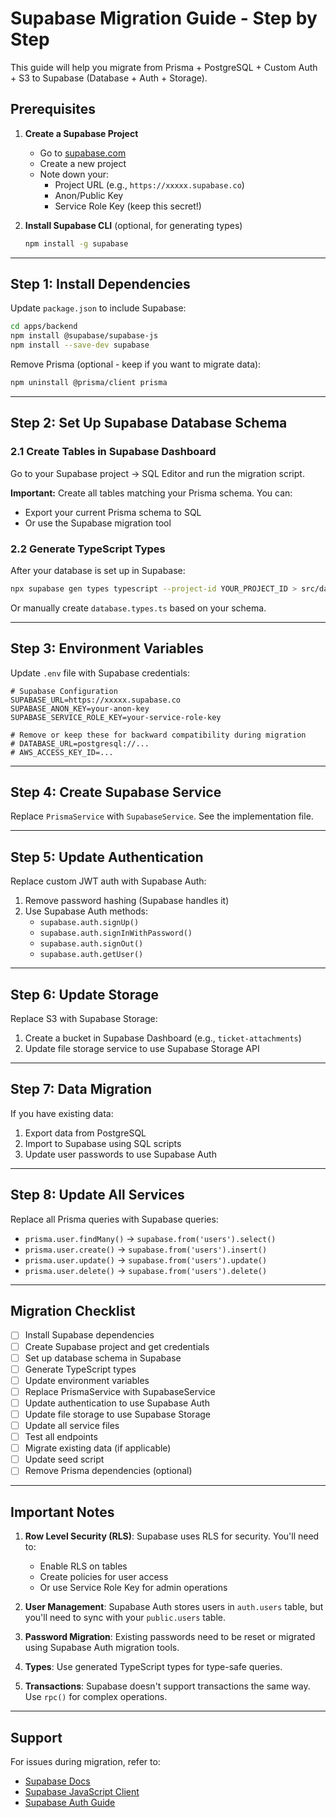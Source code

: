 # Supabase Migration Guide - Step by Step

This guide will help you migrate from Prisma + PostgreSQL + Custom Auth + S3 to Supabase (Database + Auth + Storage).

## Prerequisites

1. **Create a Supabase Project**
   - Go to [supabase.com](https://supabase.com)
   - Create a new project
   - Note down your:
     - Project URL (e.g., `https://xxxxx.supabase.co`)
     - Anon/Public Key
     - Service Role Key (keep this secret!)

2. **Install Supabase CLI** (optional, for generating types)
   ```bash
   npm install -g supabase
   ```

---

## Step 1: Install Dependencies

Update `package.json` to include Supabase:

```bash
cd apps/backend
npm install @supabase/supabase-js
npm install --save-dev supabase
```

Remove Prisma (optional - keep if you want to migrate data):
```bash
npm uninstall @prisma/client prisma
```

---

## Step 2: Set Up Supabase Database Schema

### 2.1 Create Tables in Supabase Dashboard

Go to your Supabase project → SQL Editor and run the migration script.

**Important:** Create all tables matching your Prisma schema. You can:
- Export your current Prisma schema to SQL
- Or use the Supabase migration tool

### 2.2 Generate TypeScript Types

After your database is set up in Supabase:

```bash
npx supabase gen types typescript --project-id YOUR_PROJECT_ID > src/database/types/database.types.ts
```

Or manually create `database.types.ts` based on your schema.

---

## Step 3: Environment Variables

Update `.env` file with Supabase credentials:

```env
# Supabase Configuration
SUPABASE_URL=https://xxxxx.supabase.co
SUPABASE_ANON_KEY=your-anon-key
SUPABASE_SERVICE_ROLE_KEY=your-service-role-key

# Remove or keep these for backward compatibility during migration
# DATABASE_URL=postgresql://...
# AWS_ACCESS_KEY_ID=...
```

---

## Step 4: Create Supabase Service

Replace `PrismaService` with `SupabaseService`. See the implementation file.

---

## Step 5: Update Authentication

Replace custom JWT auth with Supabase Auth:

1. Remove password hashing (Supabase handles it)
2. Use Supabase Auth methods:
   - `supabase.auth.signUp()`
   - `supabase.auth.signInWithPassword()`
   - `supabase.auth.signOut()`
   - `supabase.auth.getUser()`

---

## Step 6: Update Storage

Replace S3 with Supabase Storage:

1. Create a bucket in Supabase Dashboard (e.g., `ticket-attachments`)
2. Update file storage service to use Supabase Storage API

---

## Step 7: Data Migration

If you have existing data:

1. Export data from PostgreSQL
2. Import to Supabase using SQL scripts
3. Update user passwords to use Supabase Auth

---

## Step 8: Update All Services

Replace all Prisma queries with Supabase queries:

- `prisma.user.findMany()` → `supabase.from('users').select()`
- `prisma.user.create()` → `supabase.from('users').insert()`
- `prisma.user.update()` → `supabase.from('users').update()`
- `prisma.user.delete()` → `supabase.from('users').delete()`

---

## Migration Checklist

- [ ] Install Supabase dependencies
- [ ] Create Supabase project and get credentials
- [ ] Set up database schema in Supabase
- [ ] Generate TypeScript types
- [ ] Update environment variables
- [ ] Replace PrismaService with SupabaseService
- [ ] Update authentication to use Supabase Auth
- [ ] Update file storage to use Supabase Storage
- [ ] Update all service files
- [ ] Test all endpoints
- [ ] Migrate existing data (if applicable)
- [ ] Update seed script
- [ ] Remove Prisma dependencies (optional)

---

## Important Notes

1. **Row Level Security (RLS)**: Supabase uses RLS for security. You'll need to:
   - Enable RLS on tables
   - Create policies for user access
   - Or use Service Role Key for admin operations

2. **User Management**: Supabase Auth stores users in `auth.users` table, but you'll need to sync with your `public.users` table.

3. **Password Migration**: Existing passwords need to be reset or migrated using Supabase Auth migration tools.

4. **Types**: Use generated TypeScript types for type-safe queries.

5. **Transactions**: Supabase doesn't support transactions the same way. Use `rpc()` for complex operations.

---

## Support

For issues during migration, refer to:
- [Supabase Docs](https://supabase.com/docs)
- [Supabase JavaScript Client](https://supabase.com/docs/reference/javascript/introduction)
- [Supabase Auth Guide](https://supabase.com/docs/guides/auth)

